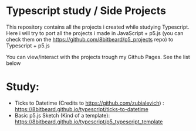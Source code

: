 # Typescript study / Side Projects

This repository contains all the projects i created while studying Typescript.
Here i will try to port all the projects i made in JavaScript + p5.js (you can check them on the https://github.com/8bitbeard/p5_projects repo) to Typescript + p5.js

You can view/interact with the projects trough my Github Pages. See the list below

# Study:
- Ticks to Datetime (Credits to https://github.com/zubialevich) : https://8bitbeard.github.io/typescript/ticks-to-datetime
- Basic p5.js Sketch (Kind of a template): https://8bitbeard.github.io/typescript/p5_typescript_template
